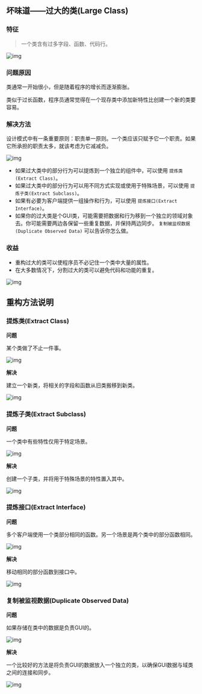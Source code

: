 ## 坏味道——过大的类(Large Class)

### 特征

> 一个类含有过多字段、函数、代码行。

![img](http://dunwu.test.upcdn.net/images/refactor/large-class-1.png)

### 问题原因

类通常一开始很小，但是随着程序的增长而逐渐膨胀。

类似于过长函数，程序员通常觉得在一个现存类中添加新特性比创建一个新的类要容易。

### 解决方法

设计模式中有一条重要原则：职责单一原则。一个类应该只赋予它一个职责。如果它所承担的职责太多，就该考虑为它减减负。

![img](http://dunwu.test.upcdn.net/images/refactor/large-class-2.png)

- 如果过大类中的部分行为可以提炼到一个独立的组件中，可以使用 `提炼类(Extract Class)`。
- 如果过大类中的部分行为可以用不同方式实现或使用于特殊场景，可以使用 `提炼子类(Extract Subclass)`。
- 如果有必要为客户端提供一组操作和行为，可以使用 `提炼接口(Extract Interface)`。
- 如果你的过大类是个GUI类，可能需要把数据和行为移到一个独立的领域对象去。你可能需要两边各保留一些重复数据，并保持两边同步。 `复制被监视数据(Duplicate Observed Data)` 可以告诉你怎么做。

### 收益

- 重构过大的类可以使程序员不必记住一个类中大量的属性。
- 在大多数情况下，分割过大的类可以避免代码和功能的重复。

![img](http://dunwu.test.upcdn.net/images/refactor/large-class-3.png)

## 重构方法说明

### 提炼类(Extract Class)

**问题**

某个类做了不止一件事。

![img](http://dunwu.test.upcdn.net/images/refactor/extract-class-before.png)

**解决**

建立一个新类，将相关的字段和函数从旧类搬移到新类。

![img](http://dunwu.test.upcdn.net/images/refactor/extract-class-after.png)

### 提炼子类(Extract Subclass)

**问题**

一个类中有些特性仅用于特定场景。

![img](http://dunwu.test.upcdn.net/images/refactor/extract-subclass-before.png)

**解决**

创建一个子类，并将用于特殊场景的特性置入其中。

![img](http://dunwu.test.upcdn.net/images/refactor/extract-subclass-after.png)

### 提炼接口(Extract Interface)

**问题**

多个客户端使用一个类部分相同的函数。另一个场景是两个类中的部分函数相同。

![img](http://dunwu.test.upcdn.net/images/refactor/extract-interface-before.png)

**解决**

移动相同的部分函数到接口中。

![img](http://dunwu.test.upcdn.net/images/refactor/extract-interface-after.png)

### 复制被监视数据(Duplicate Observed Data) 

**问题**

如果存储在类中的数据是负责GUI的。

![img](http://dunwu.test.upcdn.net/images/refactor/duplicate-observed-data-before.png)

**解决**

一个比较好的方法是将负责GUI的数据放入一个独立的类，以确保GUI数据与域类之间的连接和同步。

![img](http://dunwu.test.upcdn.net/images/refactor/duplicate-observed-data-after.png)
